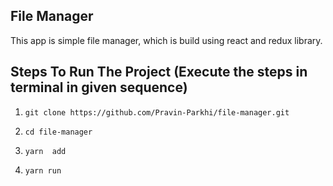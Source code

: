 ## File Manager

This app is simple file manager, which is build using react and redux library. 

## Steps To Run The Project (Execute the steps in terminal in given sequence)

1. ```git clone https://github.com/Pravin-Parkhi/file-manager.git```

2. ```cd file-manager```

3. ```yarn  add```

4. ```yarn run```